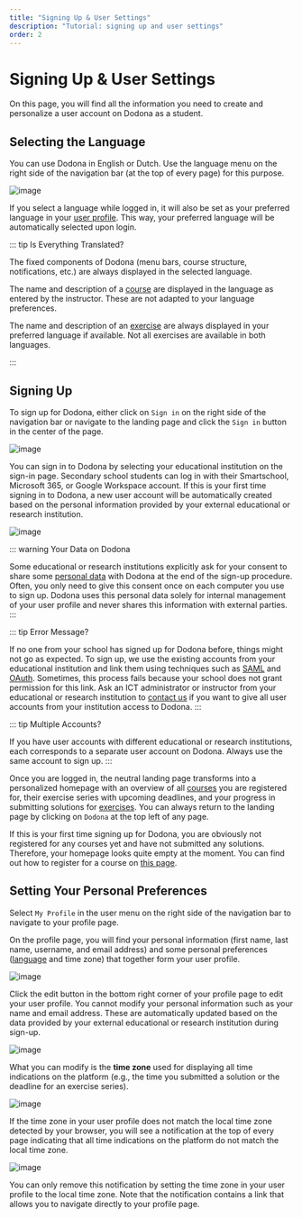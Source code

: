 ```yaml
---
title: "Signing Up & User Settings"
description: "Tutorial: signing up and user settings"
order: 2
---
```



# Signing Up & User Settings
On this page, you will find all the information you need to create and personalize a user account on Dodona as a student.

## Selecting the Language

You can use Dodona in English or Dutch. Use the language menu on the right side of the navigation bar (at the top of every page) for this purpose.

![image](./choose_language.png)

If you select a language while logged in, it will also be set as your preferred language in your [user profile](https://dodona.be/profile). This way, your preferred language will be automatically selected upon login.

::: tip Is Everything Translated?

The fixed components of Dodona (menu bars, course structure, notifications, etc.) are always displayed in the selected language.

The name and description of a [course](../courses/) are displayed in the language as entered by the instructor. These are not adapted to your language preferences.

The name and description of an [exercise](../exercises/#navigating-to-an-exercise) are always displayed in your preferred language if available. Not all exercises are available in both languages.

:::

## Signing Up

To sign up for Dodona, either click on `Sign in` on the right side of the navigation bar or navigate to the landing page and click the `Sign in` button in the center of the page.

![image](./login.png)

You can sign in to Dodona by selecting your educational institution on the sign-in page. Secondary school students can log in with their Smartschool, Microsoft 365, or Google Workspace account. If this is your first time signing in to Dodona, a new user account will be automatically created based on the personal information provided by your external educational or research institution.

![image](./sign_in.png)

::: warning Your Data on Dodona

Some educational or research institutions explicitly ask for your consent to share some [personal data](https://dodona.be/en/data/) with Dodona at the end of the sign-up procedure. Often, you only need to give this consent once on each computer you use to sign up. Dodona uses this personal data solely for internal management of your user profile and never shares this information with external parties.
:::

::: tip Error Message?

If no one from your school has signed up for Dodona before, things might not go as expected. To sign up, we use the existing accounts from your educational institution and link them using techniques such as [SAML](https://en.wikipedia.org/wiki/Security_Assertion_Markup_Language) and [OAuth](https://en.wikipedia.org/wiki/OAuth). Sometimes, this process fails because your school does not grant permission for this link. Ask an ICT administrator or instructor from your educational or research institution to [contact us](../getting-started/#contact-us) if you want to give all user accounts from your institution access to Dodona.
:::

::: tip Multiple Accounts?

If you have user accounts with different educational or research institutions, each corresponds to a separate user account on Dodona. Always use the same account to sign up.
:::

Once you are logged in, the neutral landing page transforms into a personalized homepage with an overview of all [courses](../courses/) you are registered for, their exercise series with upcoming deadlines, and your progress in submitting solutions for [exercises](../exercises/). You can always return to the landing page by clicking on `Dodona` at the top left of any page.

If this is your first time signing up for Dodona, you are obviously not registered for any courses yet and have not submitted any solutions. Therefore, your homepage looks quite empty at the moment. You can find out how to register for a course on [this page](../courses/#registering-for-a-course).

## Setting Your Personal Preferences

Select `My Profile` in the user menu on the right side of the navigation bar to navigate to your profile page.

On the profile page, you will find your personal information (first name, last name, username, and email address) and some personal preferences ([language](#selecting-the-language) and time zone) that together form your user profile.

![image](./student.user_menu_my_profile.png)

Click the edit button in the bottom right corner of your profile page to edit your user profile. You cannot modify your personal information such as your name and email address. These are automatically updated based on the data provided by your external educational or research institution during sign-up.

![image](./student.edit_profile.png)

What you can modify is the **time zone** used for displaying all time indications on the platform (e.g., the time you submitted a solution or the deadline for an exercise series).

![image](./student.edit_timezone.png)

If the time zone in your user profile does not match the local time zone detected by your browser, you will see a notification at the top of every page indicating that all time indications on the platform do not match the local time zone.

![image](./student.wrong_timezone.png)

You can only remove this notification by setting the time zone in your user profile to the local time zone. Note that the notification contains a link that allows you to navigate directly to your profile page.

